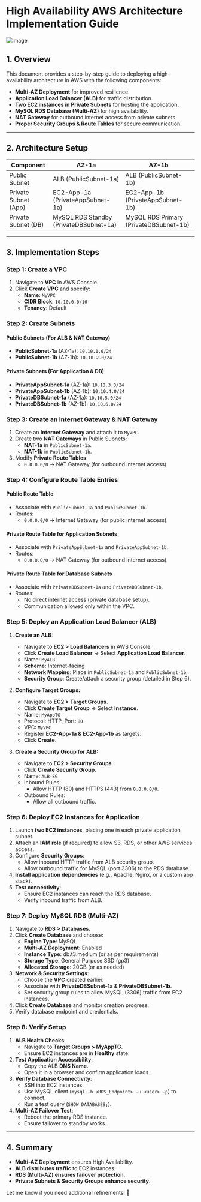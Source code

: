 # **High Availability AWS Architecture Implementation Guide**
![image](https://github.com/user-attachments/assets/16e4623d-d7ea-4d73-bf7a-2ddb7f2d531a)


## **1. Overview**
This document provides a step-by-step guide to deploying a high-availability architecture in AWS with the following components:
- **Multi-AZ Deployment** for improved resilience.
- **Application Load Balancer (ALB)** for traffic distribution.
- **Two EC2 instances in Private Subnets** for hosting the application.
- **MySQL RDS Database (Multi-AZ)** for high availability.
- **NAT Gateway** for outbound internet access from private subnets.
- **Proper Security Groups & Route Tables** for secure communication.

---

## **2. Architecture Setup**
| Component            | AZ-1a                    | AZ-1b                    |
|---------------------|-------------------------|-------------------------|
| Public Subnet      | ALB (PublicSubnet-1a)   | ALB (PublicSubnet-1b)   |
| Private Subnet (App) | EC2-App-1a (PrivateAppSubnet-1a) | EC2-App-1b (PrivateAppSubnet-1b) |
| Private Subnet (DB)  | MySQL RDS Standby (PrivateDBSubnet-1a) | MySQL RDS Primary (PrivateDBSubnet-1b) |

---

## **3. Implementation Steps**

### **Step 1: Create a VPC**
1. Navigate to **VPC** in AWS Console.
2. Click **Create VPC** and specify:
   - **Name**: `MyVPC`
   - **CIDR Block**: `10.10.0.0/16`
   - **Tenancy**: Default

### **Step 2: Create Subnets**
#### **Public Subnets** (For ALB & NAT Gateway)
- **PublicSubnet-1a** (AZ-1a): `10.10.1.0/24`
- **PublicSubnet-1b** (AZ-1b): `10.10.2.0/24`

#### **Private Subnets** (For Application & DB)
- **PrivateAppSubnet-1a** (AZ-1a): `10.10.3.0/24`
- **PrivateAppSubnet-1b** (AZ-1b): `10.10.4.0/24`
- **PrivateDBSubnet-1a** (AZ-1a): `10.10.5.0/24`
- **PrivateDBSubnet-1b** (AZ-1b): `10.10.6.0/24`

### **Step 3: Create an Internet Gateway & NAT Gateway**
1. Create an **Internet Gateway** and attach it to `MyVPC`.
2. Create two **NAT Gateways** in Public Subnets:
   - **NAT-1a** in `PublicSubnet-1a`.
   - **NAT-1b** in `PublicSubnet-1b`.
3. Modify **Private Route Tables**:
   - `0.0.0.0/0` → NAT Gateway (for outbound internet access).

### **Step 4: Configure Route Table Entries**
#### **Public Route Table**
- Associate with `PublicSubnet-1a` and `PublicSubnet-1b`.
- Routes:
  - `0.0.0.0/0` → Internet Gateway (for public internet access).

#### **Private Route Table for Application Subnets**
- Associate with `PrivateAppSubnet-1a` and `PrivateAppSubnet-1b`.
- Routes:
  - `0.0.0.0/0` → NAT Gateway (for outbound internet access).

#### **Private Route Table for Database Subnets**
- Associate with `PrivateDBSubnet-1a` and `PrivateDBSubnet-1b`.
- Routes:
  - No direct internet access (private database setup).
  - Communication allowed only within the VPC.

### **Step 5: Deploy an Application Load Balancer (ALB)**
1. **Create an ALB:**
   - Navigate to **EC2 > Load Balancers** in AWS Console.
   - Click **Create Load Balancer** → Select **Application Load Balancer**.
   - Name: `MyALB`
   - **Scheme**: Internet-facing
   - **Network Mapping**: Place in `PublicSubnet-1a` and `PublicSubnet-1b`.
   - **Security Group**: Create/attach a security group (detailed in Step 6).

2. **Configure Target Groups:**
   - Navigate to **EC2 > Target Groups**.
   - Click **Create Target Group** → Select **Instance**.
   - Name: `MyAppTG`
   - Protocol: HTTP, Port: `80`
   - VPC: `MyVPC`
   - Register **EC2-App-1a & EC2-App-1b** as targets.
   - Click **Create**.

3. **Create a Security Group for ALB:**
   - Navigate to **EC2 > Security Groups**.
   - Click **Create Security Group**.
   - Name: `ALB-SG`
   - Inbound Rules:
     - Allow HTTP (80) and HTTPS (443) from `0.0.0.0/0`.
   - Outbound Rules:
     - Allow all outbound traffic.

### **Step 6: Deploy EC2 Instances for Application**
1. Launch **two EC2 instances**, placing one in each private application subnet.
2. Attach an **IAM role** (if required) to allow S3, RDS, or other AWS services access.
3. Configure **Security Groups**:
   - Allow inbound HTTP traffic from ALB security group.
   - Allow outbound traffic for MySQL (port 3306) to the RDS database.
4. **Install application dependencies** (e.g., Apache, Nginx, or a custom app stack).
5. **Test connectivity**:
   - Ensure EC2 instances can reach the RDS database.
   - Verify inbound traffic from ALB.

### **Step 7: Deploy MySQL RDS (Multi-AZ)**
1. Navigate to **RDS > Databases**.
2. Click **Create Database** and choose:
   - **Engine Type**: MySQL
   - **Multi-AZ Deployment**: Enabled
   - **Instance Type**: db.t3.medium (or as per requirements)
   - **Storage Type**: General Purpose SSD (gp3)
   - **Allocated Storage**: 20GB (or as needed)
3. **Network & Security Settings**:
   - Choose the **VPC** created earlier.
   - Associate with **PrivateDBSubnet-1a & PrivateDBSubnet-1b**.
   - Set security group rules to allow MySQL (3306) traffic from EC2 instances.
4. Click **Create Database** and monitor creation progress.
5. Verify database endpoint and credentials.

### **Step 8: Verify Setup**
1. **ALB Health Checks**:
   - Navigate to **Target Groups > MyAppTG**.
   - Ensure EC2 instances are in **Healthy** state.
2. **Test Application Accessibility**:
   - Copy the ALB **DNS Name**.
   - Open it in a browser and confirm application loads.
3. **Verify Database Connectivity**:
   - SSH into EC2 instances.
   - Use MySQL client (`mysql -h <RDS_Endpoint> -u <user> -p`) to connect.
   - Run a test query (`SHOW DATABASES;`).
4. **Multi-AZ Failover Test**:
   - Reboot the primary RDS instance.
   - Ensure failover to standby works.

---

## **4. Summary**
- **Multi-AZ Deployment** ensures High Availability.
- **ALB distributes traffic** to EC2 instances.
- **RDS (Multi-AZ) ensures failover protection**.
- **Private Subnets & Security Groups enhance security**.

Let me know if you need additional refinements! 🚀

